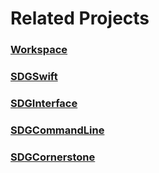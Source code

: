 <!--
 🇨🇦EN Related Projects.md

 This source file is part of the Workspace open source project.
 https://github.com/SDGGiesbrecht/Workspace#workspace

 Copyright ©2017–2018 Jeremy David Giesbrecht and the Workspace project contributors.

 Soli Deo gloria.

 Licensed under the Apache Licence, Version 2.0.
 See http://www.apache.org/licenses/LICENSE-2.0 for licence information.
 -->

# Related Projects

### [Workspace](https://github.com/SDGGiesbrecht/Workspace)

### [SDGSwift](https://github.com/SDGGiesbrecht/SDGSwift)

### [SDGInterface](https://github.com/SDGGiesbrecht/SDGInterface)

### [SDGCommandLine](https://github.com/SDGGiesbrecht/SDGCommandLine)

### [SDGCornerstone](https://github.com/SDGGiesbrecht/SDGCornerstone)
